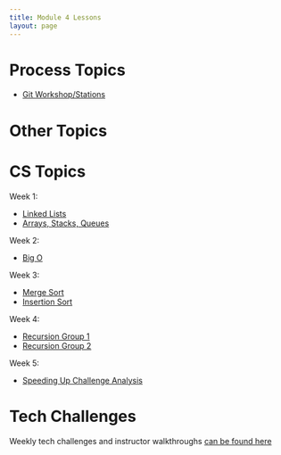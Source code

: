 ```yaml
---
title: Module 4 Lessons
layout: page
---
```


# Process Topics

- [Git Workshop/Stations](/module4/lessons/git_2.0/git.md)

# Other Topics

# CS Topics

Week 1:
- [Linked Lists](/module4/lessons/cs_linked_lists.html)
- [Arrays, Stacks, Queues](/module4/lessons/cs_arrays_stacks_queues.html)

Week 2:
- [Big O](/module4/lessons/cs_big_o.html)

Week 3:
- [Merge Sort](/module4/lessons/cs_merge_sort.html)
- [Insertion Sort](/module4/lessons/cs_insertion_sort.html)

Week 4:
- [Recursion Group 1](/module4/lessons/cs_recursion_group_1.html)
- [Recursion Group 2](/module4/lessons/cs_recursion_group_2.html)

Week 5:
- [Speeding Up Challenge Analysis](/module4/lessons/cs_challenge_analysis.html)

# Tech Challenges

Weekly tech challenges and instructor walkthroughs [can be found here](/module4/lessons/tech_challenges/index.html)
